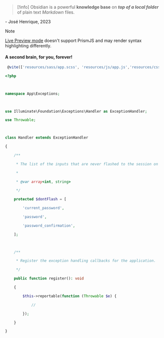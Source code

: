 
>[!info]
>Obsidian is a powerful **knowledge base** on ***top of a  local folder*** of plain text _Markdown_ files.

\- José Henrique, 2023

>[!note]
>[Live Preview mode](https://help.obsidian.md/Live+preview+update) doesn't support PrismJS and may render syntax highlighting differently.
#### A second brain, for you, forever!

```js
 @vite(['resources/sass/app.scss', 'resources/js/app.js','resources/css/app.css'])
```
```php
<?php

  

namespace App\Exceptions;

  

use Illuminate\Foundation\Exceptions\Handler as ExceptionHandler;

use Throwable;

  

class Handler extends ExceptionHandler

{

    /**

     * The list of the inputs that are never flashed to the session on validation exceptions.

     *

     * @var array<int, string>

     */

    protected $dontFlash = [

        'current_password',

        'password',

        'password_confirmation',

    ];

  

    /**

     * Register the exception handling callbacks for the application.

     */

    public function register(): void

    {

        $this->reportable(function (Throwable $e) {

            //

        });

    }

}
```
